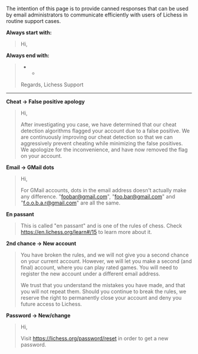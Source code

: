 The intention of this page is to provide canned responses that can be used by email administrators to communicate efficiently with users of Lichess in routine support cases.

**Always start with:**
>Hi,
>

**Always end with:**
>
>
> - - 
> Regards, 
> Lichess Support


***


**Cheat -> False positive apology**
>Hi,
> 
>After investigating you case, we have determined that our cheat detection algorithms flagged your account due to a false positive. We are continuously improving our cheat detection so that we can aggressively prevent cheating while minimizing the false positives. We apologize for the inconvenience, and have now removed the flag on your account.

**Email -> GMail dots**
>Hi,
>
>For GMail accounts, dots in the email address doesn't actually make any difference. "foobar@gmail.com", "foo.bar@gmail.com" and "f.o.o.b.a.r@gmail.com" are all the same.

**En passant**
>This is called "en passant" and is one of the rules of chess. Check https://en.lichess.org/learn#/15 to learn more about it.

**2nd chance -> New account**

>You have broken the rules, and we will not give you a second chance on your current account. However, we will let you make a second (and final) account, where you can play rated games. You will need to register the new account under a different email address.
>
>We trust that you understand the mistakes you have made, and that you will not repeat them. Should you continue to break the rules, we reserve the right to permanently close your account and deny you future access to Lichess.

**Password -> New/change**
>Hi,
>
>Visit https://lichess.org/password/reset in order to get a new password.